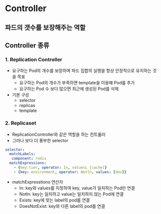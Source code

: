 # Controller 
## 파드의 갯수를 보장해주는 역할

## Controller 종류
### 1. Replication Controller
- 요구하는 Pod의 개수를 보장하며 파드 집합의 실행을 항상 안정적으로 유지하는 것을 목표
    - 요구하는 Pod의 개수가 부족하면 template을 이용해 Pod를 추가
    - 요구하는 Pod 수 보다 많으면 최근에 생성된 Pod를 삭제
- 기본 구성
    - selector
    - replicas
    - template
### 2. Replicaset
- ReplicationController와 같은 역할을 하는 컨트롤러
- 그러나 보다 더 풍부한 selector
```yaml
selector:
  matchLabels:
   component: redis
  matchExpressions:
    - {key:tier, operator: In, valuesL [cache]}
    - {key: environment, operator: Notln, values: [dev]}
```
- matchExpresstions 연산자
    - In: key와 values를 지정하여 key, value가 일치하는 Pod만 연결
    - Notln: key는 일치하고 value는 일치하지 않는 Pod에 연결
    - Exists: key에 맞는 label의 pod를 연결
    - DoesNotExist: key와 다른 label의 pod를 연결





